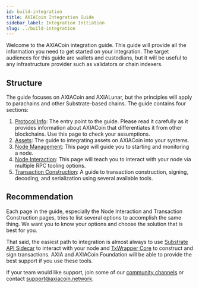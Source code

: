 ```yaml
---
id: build-integration
title: AXIACoin Integration Guide
sidebar_label: Integration Initiation
slug: ../build-integration
---
```


Welcome to the AXIACoin integration guide. This guide will provide all the information you need to
get started on your integration. The target audiences for this guide are wallets and custodians, but
it will be useful to any infrastructure provider such as validators or chain indexers.

## Structure

The guide focuses on AXIACoin and AXIALunar, but the principles will apply to parachains and other
Substrate-based chains. The guide contains four sections:

1. [Protocol Info](build-protocol-info.md): The entry point to the guide. Please read it carefully
   as it provides information about AXIACoin that differentiates it from other blockchains. Use this
   page to check your assumptions.
1. [Assets](build-integrate-assets.md): The guide to integrating assets on AXIACoin into your
   systems.
1. [Node Management](build-node-management.md): This page will guide you to starting and monitoring
   a node.
1. [Node Interaction](build-node-interaction.md): This page will teach you to interact with your
   node via multiple RPC tooling options.
1. [Transaction Construction](build-transaction-construction.md): A guide to transaction
   construction, signing, decoding, and serialization using several available tools.

## Recommendation

Each page in the guide, especially the Node Interaction and Transaction Construction pages, tries to
list several options to accomplish the same thing. We want you to know your options and choose the
solution that is best for you.

That said, the easiest path to integration is almost always to use
[Substrate API Sidecar](https://github.com/axia-tech/substrate-api-sidecar) to interact with your
node and [TxWrapper Core](https://github.com/axia-tech/txwrapper-core/) to construct and sign
transactions. AXIA and AXIACoin Foundation will be able to provide the best support if you use these
tools.

If your team would like support, join some of our [community channels](../general/community.md) or contact
support@axiacoin.network.
